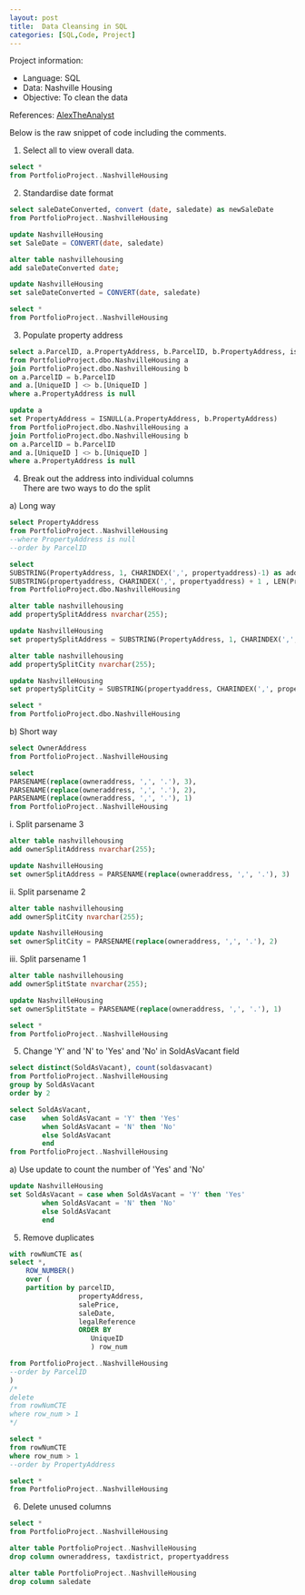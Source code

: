```yaml
---
layout: post
title:  Data Cleansing in SQL
categories: [SQL,Code, Project]
---
```


Project information: 
+ Language: SQL
+ Data: Nashville Housing
+ Objective: To clean the data


References: [AlexTheAnalyst](https://www.youtube.com/watch?v=qfyynHBFOsM&list=PLUaB-1hjhk8H48Pj32z4GZgGWyylqv85f)

Below is the raw snippet of code including the comments.

1) Select all to view overall data.
```sql	
select *
from PortfolioProject..NashvilleHousing
```


2) Standardise date format
```sql
select saleDateConverted, convert (date, saledate) as newSaleDate
from PortfolioProject..NashvilleHousing

update NashvilleHousing
set SaleDate = CONVERT(date, saledate)

alter table nashvillehousing
add saleDateConverted date;

update NashvilleHousing
set saleDateConverted = CONVERT(date, saledate)

select *
from PortfolioProject..NashvilleHousing
```


3) Populate property address
```sql
select a.ParcelID, a.PropertyAddress, b.ParcelID, b.PropertyAddress, isnull(a.PropertyAddress, b.PropertyAddress)
from PortfolioProject.dbo.NashvilleHousing a
join PortfolioProject.dbo.NashvilleHousing b
on a.ParcelID = b.ParcelID
and a.[UniqueID ] <> b.[UniqueID ]
where a.PropertyAddress is null

update a
set PropertyAddress = ISNULL(a.PropertyAddress, b.PropertyAddress)
from PortfolioProject.dbo.NashvilleHousing a
join PortfolioProject.dbo.NashvilleHousing b
on a.ParcelID = b.ParcelID
and a.[UniqueID ] <> b.[UniqueID ]
where a.PropertyAddress is null
```


4) Break out the address into individual columns  
There are two ways to do the split

a) Long way
```sql
select PropertyAddress
from PortfolioProject..NashvilleHousing
--where PropertyAddress is null
--order by ParcelID

select 
SUBSTRING(PropertyAddress, 1, CHARINDEX(',', propertyaddress)-1) as address,
SUBSTRING(propertyaddress, CHARINDEX(',', propertyaddress) + 1 , LEN(PropertyAddress)) as address
from PortfolioProject.dbo.NashvilleHousing

alter table nashvillehousing
add propertySplitAddress nvarchar(255);

update NashvilleHousing
set propertySplitAddress = SUBSTRING(PropertyAddress, 1, CHARINDEX(',', propertyaddress)-1)

alter table nashvillehousing
add propertySplitCity nvarchar(255);

update NashvilleHousing
set propertySplitCity = SUBSTRING(propertyaddress, CHARINDEX(',', propertyaddress) + 1 , LEN(PropertyAddress))

select *
from PortfolioProject.dbo.NashvilleHousing
```


b) Short way
```sql
select OwnerAddress
from PortfolioProject..NashvilleHousing

select 
PARSENAME(replace(owneraddress, ',', '.'), 3),
PARSENAME(replace(owneraddress, ',', '.'), 2),
PARSENAME(replace(owneraddress, ',', '.'), 1)
from PortfolioProject..NashvilleHousing
```


i. Split parsename 3
```sql
alter table nashvillehousing
add ownerSplitAddress nvarchar(255);

update NashvilleHousing
set ownerSplitAddress = PARSENAME(replace(owneraddress, ',', '.'), 3)
```


ii. Split parsename 2
```sql
alter table nashvillehousing
add ownerSplitCity nvarchar(255);

update NashvilleHousing
set ownerSplitCity = PARSENAME(replace(owneraddress, ',', '.'), 2)
```


iii. Split parsename 1
```sql
alter table nashvillehousing
add ownerSplitState nvarchar(255);

update NashvilleHousing
set ownerSplitState = PARSENAME(replace(owneraddress, ',', '.'), 1)

select *
from PortfolioProject..NashvilleHousing
```


5) Change 'Y' and 'N' to 'Yes' and 'No' in SoldAsVacant field
```sql
select distinct(SoldAsVacant), count(soldasvacant)
from PortfolioProject..NashvilleHousing
group by SoldAsVacant
order by 2

select SoldAsVacant,
case	when SoldAsVacant = 'Y' then 'Yes'
		when SoldAsVacant = 'N' then 'No'
		else SoldAsVacant
		end
from PortfolioProject..NashvilleHousing
```


a) Use update to count the number of 'Yes' and 'No'
```sql
update NashvilleHousing
set SoldAsVacant = case when SoldAsVacant = 'Y' then 'Yes'
		when SoldAsVacant = 'N' then 'No'
		else SoldAsVacant
		end
```


5) Remove duplicates
```sql
with rowNumCTE as(
select *, 
	ROW_NUMBER() 
	over (
	partition by parcelID,
				 propertyAddress,
				 salePrice,
				 saleDate,
				 legalReference
				 ORDER BY
					UniqueID
					) row_num

from PortfolioProject..NashvilleHousing
--order by ParcelID
)
/*
delete
from rowNumCTE
where row_num > 1
*/

select *
from rowNumCTE
where row_num > 1
--order by PropertyAddress

select *
from PortfolioProject..NashvilleHousing
```

6) Delete unused columns
```sql
select *
from PortfolioProject..NashvilleHousing

alter table PortfolioProject..NashvilleHousing
drop column owneraddress, taxdistrict, propertyaddress

alter table PortfolioProject..NashvilleHousing
drop column saledate
```

